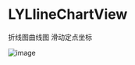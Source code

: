 # LYLIineChartView
折线图曲线图 滑动定点坐标


 ![image](https://github.com/PilotLee/LYLineChartView/raw/master/demoImage.png)
